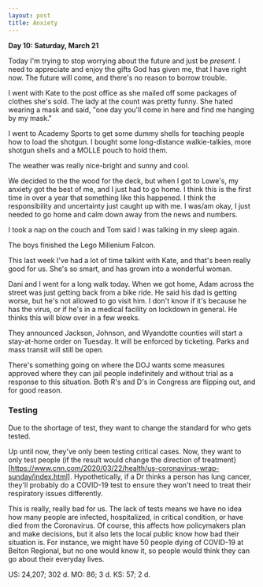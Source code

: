 ```yaml
---
layout: post
title: Anxiety
---
```

**Day 10: Saturday, March 21**

Today I'm trying to stop worrying about the future and just be _present_.  I need to appreciate and enjoy the gifts God has given me, that I have right now.  The future will come, and there's no reason to borrow trouble.

I went with Kate to the post office as she mailed off some packages of clothes she's sold.  The lady at the count was pretty funny.  She hated wearing a mask and said, "one day you'll come in here and find me hanging by my mask."

I went to Academy Sports to get some dummy shells for teaching people how to load the shotgun.  I bought some long-distance walkie-talkies, more shotgun shells and a MOLLE pouch to hold them.

The weather was really nice-bright and sunny and cool.

We decided to the the wood for the deck, but when I got to Lowe's, my anxiety got the best of me, and I just had to go home.  I think this is the first time in over a year that something like this happened. I think the responsibility and uncertainty just caught up with me.  I was/am okay, I just needed to go home and calm down away from the news and numbers.

I took a nap on the couch and Tom said I was talking in my sleep again.

The boys finished the Lego Millenium Falcon.

This last week I've had a lot of time talkint with Kate, and that's been really good for us.  She's so smart, and has grown into a wonderful woman.

Dani and I went for a long walk today.  When we got home, Adam across the street was just getting back from a bike ride.  He said his dad is getting worse, but he's not allowed to go visit him.  I don't know if it's because he has the virus, or if he's in a medical facility on lockdown in general.  He thinks this will blow over in a few weeks.

They announced Jackson, Johnson, and Wyandotte counties will start a stay-at-home order on Tuesday.  It will be enforced by ticketing.  Parks and mass transit will still be open.

There's something going on where the DOJ wants some measures approved where they can jail people indefinitely and without trial as a response to this situation.  Both R's and D's in Congress are flipping out, and for good reason.

### Testing ###

Due to the shortage of test, they want to change the standard for who gets tested.

Up until now, they've only been testing critical cases.  Now, they want to only test people (if the result would change the direction of treatment)[https://www.cnn.com/2020/03/22/health/us-coronavirus-wrap-sunday/index.html]. Hypothetically, if a Dr thinks a person has lung cancer, they'll probably do a COVID-19 test to ensure they won't need to treat their respiratory issues differently.

This is really, really bad for us.  The lack of tests means we have no idea how many people are infected, hospitalized, in critical condition, or have died from the Coronavirus.  Of course, this affects how policymakers plan and make decisions, but it also lets the local public know how bad their situation is.  For instance, we might have 50 people dying of COVID-19 at Belton Regional, but no one would know it, so people would think they can go about their everyday lives.

US: 24,207; 302 d.
MO: 86; 3 d.
KS: 57; 2 d.